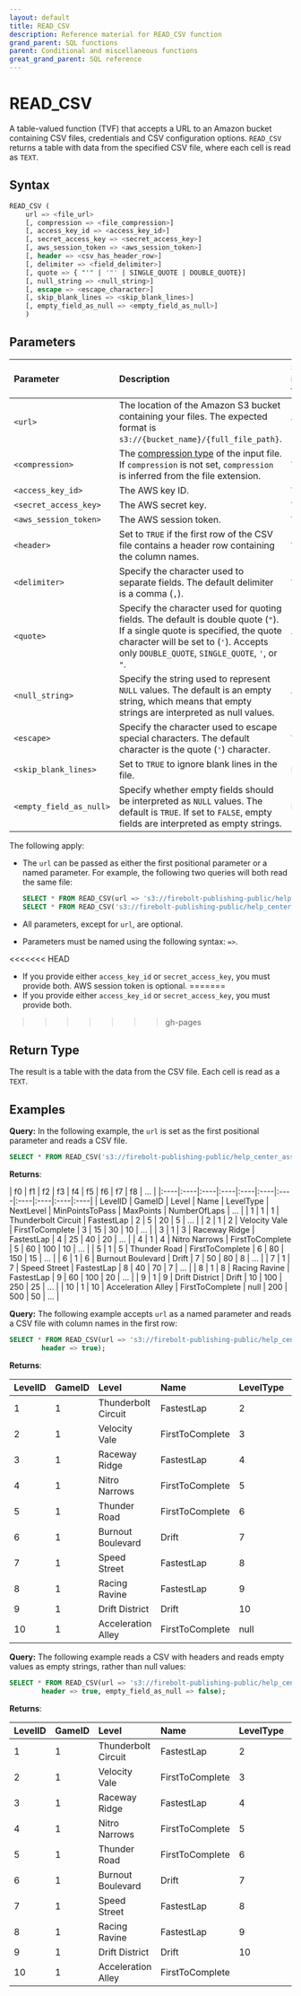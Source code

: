 ```yaml
---
layout: default
title: READ_CSV
description: Reference material for READ_CSV function
grand_parent: SQL functions
parent: Conditional and miscellaneous functions
great_grand_parent: SQL reference
---
```


# READ_CSV

A table-valued function (TVF) that accepts a URL to an Amazon bucket containing CSV files, credentials and CSV configuration options. `READ_CSV` returns a table with data from the specified CSV file, where each cell is read as `TEXT`.

## Syntax

```sql
READ_CSV ( 
    url => <file_url>
    [, compression => <file_compression>]
    [, access_key_id => <access_key_id>]
    [, secret_access_key => <secret_access_key>]
    [, aws_session_token => <aws_session_token>]
    [, header => <csv_has_header_row>]
    [, delimiter => <field_delimiter>]
    [, quote => { "'" | '"' | SINGLE_QUOTE | DOUBLE_QUOTE}]
    [, null_string => <null_string>]
    [, escape => <escape_character>]
    [, skip_blank_lines => <skip_blank_lines>]
    [, empty_field_as_null => <empty_field_as_null>]
    )
```

## Parameters

| Parameter                     | Description                                                                                      | Supported input types |
|:------------------------------|:-------------------------------------------------------------------------------------------------|:----------------------|
| `<url>`                       | The location of the Amazon S3 bucket containing your files. The expected format is `s3://{bucket_name}/{full_file_path}`.          | `TEXT`                |
| `<compression>`               | The [compression type](../../commands/data-definition/create-external-table.md#compression) of the input file. If `compression` is not set, `compression` is inferred from the file extension.           | `TEXT`                |
| `<access_key_id>`                | The AWS key ID.                                                                                      | `TEXT`                |
| `<secret_access_key>`            | The AWS secret key.                                                                                  | `TEXT`                |
| `<aws_session_token>`            | The AWS session token.                                                                                  | `TEXT`                |
| `<header>`                    | Set to `TRUE` if the first row of the CSV file contains a header row containing the column names.                                 | `TEXT`                |
| `<delimiter>`                 | Specify the character used to separate fields. The default delimiter is a comma (`,`).                                                            | `TEXT`                |
| `<quote>`                     | Specify the character used for quoting fields. The default is double quote (`"`). If a single quote is specified, the quote character will be set to (`'`). Accepts only `DOUBLE_QUOTE`, `SINGLE_QUOTE`, `'`, or `"`.     | `TEXT`                |
| `<null_string>`               | Specify the string used to represent `NULL` values. The default is an empty string, which means that empty strings are interpreted as null values.                                                             | `TEXT`                |
| `<escape>`                    | Specify the character used to escape special characters. The default character is the quote (`'`) character.                                                                                 | `TEXT`                |
| `<skip_blank_lines>`          | Set to `TRUE` to ignore blank lines in the file.                                                     | `BOOL`                |
| `<empty_field_as_null>`       | Specify whether empty fields should be interpreted as `NULL` values. The default is `TRUE`. If set to `FALSE`, empty fields are interpreted as empty strings.                                               | `BOOL`                |

The following apply:

* The `url` can be passed as either the first positional parameter or a named parameter. For example, the following two queries will both read the same file:

    ```sql
    SELECT * FROM READ_CSV(url => 's3://firebolt-publishing-public/help_center_assets/firebolt_sample_dataset/levels.csv');
    SELECT * FROM READ_CSV('s3://firebolt-publishing-public/help_center_assets/firebolt_sample_dataset/levels.csv');
    ```

* All parameters, except for `url`, are optional. 

* Parameters must be named using the following syntax: `=>`.

<<<<<<< HEAD
* If you provide either `access_key_id` or `secret_access_key`, you must provide both. AWS session token is optional.
=======
* If you provide either `access_key_id` or `secret_access_key`, you must provide both.
>>>>>>> gh-pages

## Return Type

The result is a table with the data from the CSV file. Each cell is read as a `TEXT`.

## Examples

**Query:**
In the following example, the `url` is set as the first positional parameter and reads a CSV file.

```sql
SELECT * FROM READ_CSV('s3://firebolt-publishing-public/help_center_assets/firebolt_sample_dataset/levels.csv');
```
**Returns**:

| f0 | f1 | f2 | f3 | f4 | f5 | f6 | f7 | f8 | ... |
|:----|:----|:----|:----|:----|:----|:----|:----|:----|:----|:----|
| LevelID | GameID | Level | Name | LevelType | NextLevel | MinPointsToPass | MaxPoints | NumberOfLaps | ... |
| 1 | 1 | 1 | Thunderbolt Circuit | FastestLap | 2 | 5 | 20 | 5 | ... |
| 2 | 1 | 2 | Velocity Vale | FirstToComplete | 3 | 15 | 30 | 10 | ... |
| 3 | 1 | 3 | Raceway Ridge | FastestLap | 4 | 25 | 40 | 20 | ... |
| 4 | 1 | 4 | Nitro Narrows | FirstToComplete | 5 | 60 | 100 | 10 | ... |
| 5 | 1 | 5 | Thunder Road | FirstToComplete | 6 | 80 | 150 | 15 | ... |
| 6 | 1 | 6 | Burnout Boulevard | Drift | 7 | 50 | 80 | 8 | ... |
| 7 | 1 | 7 | Speed Street | FastestLap | 8 | 40 | 70 | 7 | ... |
| 8 | 1 | 8 | Racing Ravine | FastestLap | 9 | 60 | 100 | 20 | ... |
| 9 | 1 | 9 | Drift District | Drift | 10 | 100 | 250 | 25 | ... |
| 10 | 1 | 10 | Acceleration Alley | FirstToComplete | null | 200 | 500 | 50 | ... |


**Query:**
The following example accepts `url` as a named parameter and reads a CSV file with column names in the first row:

```sql
SELECT * FROM READ_CSV(url => 's3://firebolt-publishing-public/help_center_assets/firebolt_sample_dataset/levels.csv', 
        header => true);
```
**Returns**:

| LevelID | GameID | Level              | Name                | LevelType       | NextLevel | MinPointsToPass | MaxPoints | NumberOfLaps | ... |
|:------- |:------ |:------------------ |:------------------- |:--------------- |:--------- |:--------------- |:--------- |:------------ |:-- |
| 1  | 1 | Thunderbolt Circuit | FastestLap       | 2 | 5  | 20 | 5  | 20 | ... |
| 2  | 1 | Velocity Vale      | FirstToComplete  | 3 | 15 | 30 | 10 | 10 | ... |
| 3  | 1 | Raceway Ridge      | FastestLap       | 4 | 25 | 40 | 20 | 20 | ... |
| 4  | 1 | Nitro Narrows      | FirstToComplete  | 5 | 60 | 100| 10 | 10 | ... |
| 5  | 1 | Thunder Road       | FirstToComplete  | 6 | 80 | 150| 15 | 15 | ... |
| 6  | 1 | Burnout Boulevard  | Drift            | 7 | 50 | 80 | 8  | 8  | ... |
| 7  | 1 | Speed Street       | FastestLap       | 8 | 40 | 70 | 7  | 7  | ... |
| 8  | 1 | Racing Ravine      | FastestLap       | 9 | 60 | 100| 20 | 20 | ... |
| 9  | 1 | Drift District     | Drift            | 10| 100| 250| 25 | 25 | ... |
| 10 | 1 | Acceleration Alley | FirstToComplete  | null   | 200| 500| 50 | 50 | ... |


**Query:**
The following example reads a CSV with headers and reads empty values as empty strings, rather than null values:

```sql
SELECT * FROM READ_CSV(url => 's3://firebolt-publishing-public/help_center_assets/firebolt_sample_dataset/levels.csv',
        header => true, empty_field_as_null => false);
```
**Returns**:

| LevelID | GameID | Level              | Name                | LevelType       | ... |
|:------- |:------ |:------------------ |:------------------- |:--------------- |:--------- |
| 1       | 1      | Thunderbolt Circuit| FastestLap          | 2               | ...        |
| 2       | 1      | Velocity Vale      | FirstToComplete     | 3               | ...       |
| 3       | 1      | Raceway Ridge      | FastestLap          | 4               | ...        |
| 4       | 1      | Nitro Narrows      | FirstToComplete     | 5               | ...        |
| 5       | 1      | Thunder Road       | FirstToComplete     | 6               | ...        |
| 6       | 1      | Burnout Boulevard  | Drift               | 7               | ...        |
| 7       | 1      | Speed Street       | FastestLap          | 8               | ...        |
| 8       | 1      | Racing Ravine      | FastestLap          | 9               | ...        |
| 9       | 1      | Drift District     | Drift               | 10              | ...       |
| 10      | 1      | Acceleration Alley | FirstToComplete     |             | ...       |
